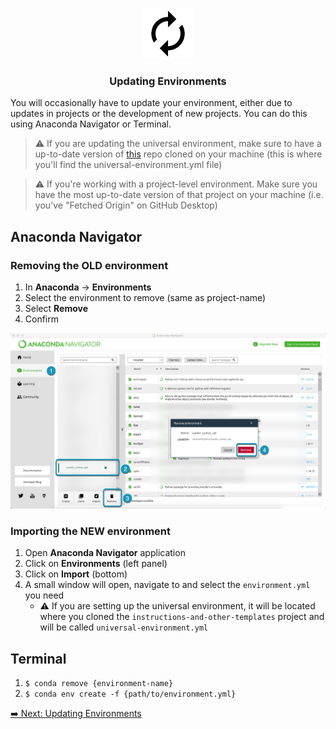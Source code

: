 <br />
<p align="center">
  <div align="center">
    <img src="../imgs/update.png" alt="Logo" height="80">
  </div>

  <h3 align="center">Updating Environments</h3>
</p>

You will occasionally have to update your environment, either due to updates in projects or the development of new projects. You can do this using Anaconda Navigator or Terminal.

> ⚠️ If you are updating the universal environment, make sure to have a up-to-date version of [this](https://github.com/saud-learning-services/instructions-and-other-templates) repo cloned on your machine (this is where you'll find the universal-environment.yml file)

> ⚠️ If you're working with a project-level environment. Make sure you have the most up-to-date version of that project on your machine (i.e. you've "Fetched Origin" on GitHub Desktop)

## Anaconda Navigator

### Removing the OLD environment

1. In **Anaconda** -> **Environments**
2. Select the environment to remove (same as project-name)
3. Select **Remove**
4. Confirm

![](../imgs/anaconda/markup_anaconda_remove_env.png)

### Importing the NEW environment

1. Open **Anaconda Navigator** application
2. Click on **Environments** (left panel)
3. Click on **Import** (bottom)
4. A small window will open, navigate to and select the `environment.yml` you need
   - ⚠️ If you are setting up the universal environment, it will be located where you cloned the `instructions-and-other-templates` project and will be called `universal-environment.yml`

## Terminal

1. `$ conda remove {environment-name}`
2. `$ conda env create -f {path/to/environment.yml}`

[➡️ Next: Updating Environments](updating-environments.md)
